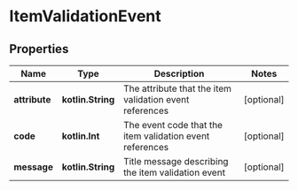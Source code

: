 
# ItemValidationEvent

## Properties
Name | Type | Description | Notes
------------ | ------------- | ------------- | -------------
**attribute** | **kotlin.String** | The attribute that the item validation event references |  [optional]
**code** | **kotlin.Int** | The event code that the item validation event references |  [optional]
**message** | **kotlin.String** | Title message describing the item validation event |  [optional]



